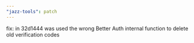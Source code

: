 ```yaml
---
"jazz-tools": patch
---
```


fix: in 32d1444 was used the wrong Better Auth internal function to delete old verification codes
